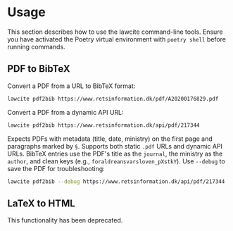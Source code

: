 # Usage

This section describes how to use the lawcite command-line tools. Ensure you have activated the Poetry virtual environment with `poetry shell` before running commands.

## PDF to BibTeX

Convert a PDF from a URL to BibTeX format:
```bash
lawcite pdf2bib https://www.retsinformation.dk/pdf/A20200176829.pdf
```

Convert a PDF from a dynamic API URL:
```bash
lawcite pdf2bib https://www.retsinformation.dk/api/pdf/217344
```

Expects PDFs with metadata (title, date, ministry) on the first page and paragraphs marked by `§`. Supports both static `.pdf` URLs and dynamic API URLs. BibTeX entries use the PDF's title as the `journal`, the ministry as the `author`, and clean keys (e.g., `foraldreansvarsloven_pXstkY`). Use `--debug` to save the PDF for troubleshooting:
```bash
lawcite pdf2bib --debug https://www.retsinformation.dk/api/pdf/217344
```

## LaTeX to HTML

This functionality has been deprecated.
